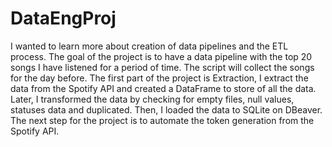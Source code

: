 # DataEngProj

I wanted to learn more about creation of data pipelines and the ETL process. The goal of the project is to have a data pipeline with the top 20 songs I have listened for a period of time. The script will collect the songs for the day before. The first part of the project is Extraction, I extract the data from the Spotify API and created a DataFrame to store of all the data. Later, I transformed the data by checking for empty files, null values, statuses data and duplicated. Then, I loaded the data to SQLite on DBeaver. The next step for the project is to automate the token generation from the Spotify API. 
